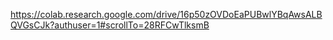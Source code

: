https://colab.research.google.com/drive/16p50zOVDoEaPUBwlYBqAwsALBQVGsCJk?authuser=1#scrollTo=28RFCwTlksmB
